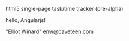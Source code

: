 html5 single-page task/time tracker (pre-alpha)

hello, Angularjs!

"Elliot Winard" <enw@caveteen.com>